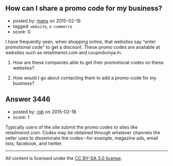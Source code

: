 ## How can I share a promo code for my business?

- posted by: [mans](https://stackexchange.com/users/4486740/mans) on 2015-02-18
- tagged: `website`, `e-commerce`
- score: 0

I have frequently seen, when shopping online, that websites say "enter promotional code" to get a discount. These promo codes are available at websites such as retailmenot.com and coupnduniya.in.

1. How are these companies able to get their promotional codes on these websites?

2. How would I go about contacting them to add a promo-code for my business?




## Answer 3446

- posted by: [rob](https://stackexchange.com/users/19190/rob) on 2015-02-18
- score: 1

Typically users of the site submit the promo codes to sites like retailmenot.com. Codes may be obtained through whatever channels the seller uses to disseminate the codes--for example, magazine ads, email lists, facebook, and twitter.



---

All content is licensed under the [CC BY-SA 3.0 license](https://creativecommons.org/licenses/by-sa/3.0/).
